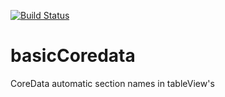 [![Build Status](https://travis-ci.org/bolek1976/basicCoredata.svg?branch=master)](https://travis-ci.org/bolek1976/basicCoredata)

# basicCoredata
CoreData automatic section names in tableView's
